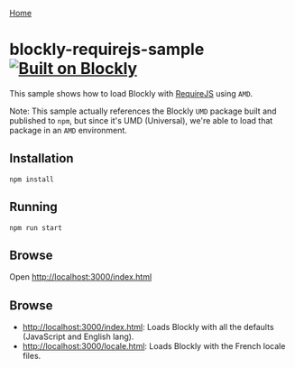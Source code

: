 [Home](../README.md)

# blockly-requirejs-sample [![Built on Blockly](https://tinyurl.com/built-on-blockly)](https://github.com/google/blockly)

This sample shows how to load Blockly with [RequireJS](https://requirejs.org/) using ``AMD``.

Note: This sample actually references the Blockly ``UMD`` package built and published to ``npm``, but since it's UMD (Universal), we're able to load that package in an ``AMD`` environment.

## Installation

```
npm install
```

## Running

```
npm run start
```

## Browse

Open [http://localhost:3000/index.html](http://localhost:3000/index.html)

## Browse

- [http://localhost:3000/index.html](http://localhost:3000/index.html): Loads Blockly with all the defaults (JavaScript and English lang).
- [http://localhost:3000/locale.html](http://localhost:3000/locale.html): Loads Blockly with the French locale files.